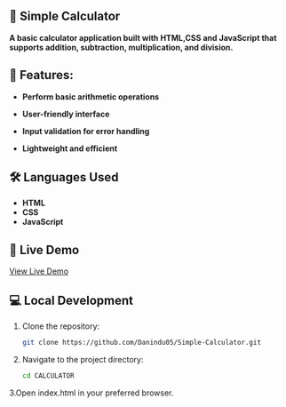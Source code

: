 ## 🧮 Simple Calculator 


**A basic calculator application built with HTML,CSS and JavaScript that supports addition, subtraction, multiplication, and division.**

## 🌟 Features:

- **Perform basic arithmetic operations**

- **User-friendly interface**

- **Input validation for error handling**

- **Lightweight and efficient**

## 🛠️ Languages Used
- **HTML**
- **CSS**
- **JavaScript**


## 🚀 Live Demo
[View Live Demo](https://dn-calculator.tiiny.site/)

## 💻 Local Development

1. Clone the repository:
   ```sh
   git clone https://github.com/Danindu05/Simple-Calculator.git
2. Navigate to the project directory:
   ```sh
   cd CALCULATOR
3.Open index.html in your preferred browser.



